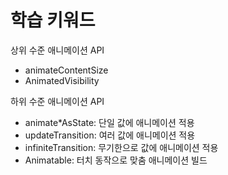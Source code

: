 # 학습 키워드

상위 수준 애니메이션 API

- animateContentSize
- AnimatedVisibility

하위 수준 애니메이션 API

- animate*AsState: 단일 값에 애니메이션 적용
- updateTransition: 여러 값에 애니메이션 적용
- infiniteTransition: 무기한으로 값에 애니메이션 적용
- Animatable: 터치 동작으로 맞춤 애니메이션 빌드